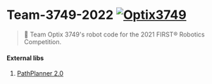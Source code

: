 # Team-3749-2022 [![Optix3749](https://github.com/Team-Optix-3749/Team-3749-2022/workflows/gradle/badge.svg)](https://github.com/Team-Optix-3749/Team-3749-2022/actions)
> 🤖 Team Optix 3749's robot code for the 2021 FIRST® Robotics Competition.

#### External libs
1. [PathPlanner 2.0](https://github.com/mjansen4857/pathplanner)
